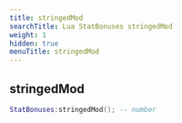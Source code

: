 ```yaml
---
title: stringedMod
searchTitle: Lua StatBonuses stringedMod
weight: 1
hidden: true
menuTitle: stringedMod
---
```

## stringedMod
```lua
StatBonuses:stringedMod(); -- number
```